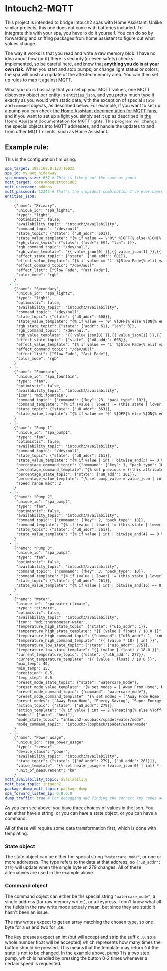 # Intouch2-MQTT
This project is intended to bridge Intouch2 spas with Home Assistant. Unlike
similar projects, this one does not come with batteries included. To integrate
this with your spa, you have to do it yourself. You can do so by forwarding and
sniffing packages from home assistant to figure out what values change.

The way it works is that you read and write a raw memory blob. I have no idea
about how (or if) there is security (or even safety) checks implemented, so be
careful here, and know that **anything you do is at your own risk**. When you
start and stop pumps, or change light status or colors, the spa will push an
update of the affected memory area. You can then set up rules to map it against
MQTT.

What you do is basically that you set up your MQTT values, one MQTT discovery
object per entity in `entities_json`, and you pretty much type it exactly as
you would with static data, with the exception of special `state` and `command`
objects, as described below. For example, if you want to set up a pump you can
check [the Home Assistant documentation for MQTT
fans](https://www.home-assistant.io/integrations/fan.mqtt/), and if you want to
set up a light you simply set it up as described in [the Home Assistant
documentation for MQTT
lights](https://www.home-assistant.io/integrations/light.mqtt/). This program
will change the special objects into MQTT addresses, and handle the updates to
and from other MQTT clients, such as Home Assistant.

## Example rule:
This is the configuration I'm using:
```yaml
spa_target: 192.168.0.123:10022
spa_id: my_wet_hideaway
spa_memory_size: 637 # This is likely not the same as yours
mqtt_target: core-mosquitto:1883
mqtt_username: addons
mqtt_password: 12345 # That's the stupidest combination I've ever heard in my life! That's the kind of thing an idiot would have on his luggage!
entities_json:
  - |-
    {"name": "Primary",
     "unique_id": "spa_light1",
     "type": "light",
     "optimistic": false,
     "availability_topic": "intouch2/availability",
     "command_topic": "/dev/null",
     "state_topic": {"state": {"u8_addr": 601}},
     "state_value_template": "{% if value == \"0\" %}OFF{% else %}ON{% endif %}",
     "rgb_state_topic": {"state": {"addr": 604, "len": 3}},
     "rgb_command_topic": "/dev/null",
     "rgb_value_template": "{{ value_json[0] }},{{ value_json[1] }},{{ value_json[2] }}",
     "effect_state_topic": {"state": {"u8_addr": 601}},
     "effect_value_template": "{% if value == '1' %}Slow Fade{% elif value == '2' %}Fast Fade{% else %}null{% endif %}",
     "effect_command_topic": "/dev/null",
     "effect_list": ["Slow Fade", "Fast Fade"],
     "color_mode": "rgb"
    }
  - |-
    {"name": "Secondary",
     "unique_id": "spa_light2",
     "type": "light",
     "optimistic": false,
     "availability_topic": "intouch2/availability",
     "command_topic": "/dev/null",
     "state_topic": {"state": {"u8_addr": 608}},
     "state_value_template": "{% if value == '0' %}OFF{% else %}ON{% endif %}",
     "rgb_state_topic": {"state": {"addr": 611, "len": 3}},
     "rgb_command_topic": "/dev/null",
     "rgb_value_template": "{{ value_json[0] }},{{ value_json[1] }},{{ value_json[2] }}",
     "effect_state_topic": {"state": {"u8_addr": 608}},
     "effect_value_template": "{% if value == '1' %}Slow Fade{% elif value == '2' %}Fast Fade{% else %}null{% endif %}",
     "effect_command_topic": "/dev/null",
     "effect_list": ["Slow Fade", "Fast Fade"],
     "color_mode": "rgb"
    }
  - |-
    {"name": "Fountain",
     "unique_id": "spa_fountain",
     "type": "fan",
     "optimistic": false,
     "availability_topic": "intouch2/availability",
     "icon": "mdi:fountain",
     "command_topic": {"command": {"key": 23, "pack_type": 10}},
     "command_template": "{% if (value | lower) != (this.state | lower) %}1{% else %}0{% endif %}",
     "state_topic": {"state": {"u8_addr": 363}},
     "state_value_template": "{% if value == '0' %}OFF{% else %}ON{% endif %}"
    }
  - |-
    {"name": "Pump 1",
     "unique_id": "spa_pump1",
     "type": "fan",
     "optimistic": false,
     "availability_topic": "intouch2/availability",
     "command_topic": "/dev/null",
     "state_topic": {"state": {"u8_addr": 261}},
     "state_value_template": "{% if value | int | bitwise_and(3) == 0 %}OFF{% else %}ON{% endif %}",
     "percentage_command_topic": {"command": {"key": 1, "pack_type": 10}},
     "percentage_command_template": "{% set previous = ((this.attributes.percentage | int) / (this.attributes.percentage_step | int)) | int %}{% set new = value | int %}{{ (new - previous) % 3 | int }}",
     "percentage_state_topic": {"state": {"u8_addr": 261}},
     "percentage_value_template": "{% set pump_value = value_json | int | bitwise_and(3) %}{% if pump_value == 0 %}0{% elif pump_value == 2 %}1{% else %}2{% endif %}",
     "speed_range_max": 2
    }
  - |-
    {"name": "Pump 2",
     "unique_id": "spa_pump2",
     "type": "fan",
     "optimistic": false,
     "availability_topic": "intouch2/availability",
     "command_topic": {"command": {"key": 2, "pack_type": 10}},
     "command_template": "{% if (value | lower) != (this.state | lower) %}1{% else %}0{% endif %}",
     "state_topic": {"state": {"u8_addr": 261}},
     "state_value_template": "{% if value | int | bitwise_and(4) == 0 %}OFF{% else %}ON{% endif %}"
    }
  - |-
    {"name": "Pump 3",
     "unique_id": "spa_pump3",
     "type": "fan",
     "optimistic": false,
     "availability_topic": "intouch2/availability",
     "command_topic": {"command": {"key": 3, "pack_type": 10}},
     "command_template": "{% if (value | lower) != (this.state | lower) %}1{% else %}0{% endif %}",
     "state_topic": {"state": {"u8_addr": 261}},
     "state_value_template": "{% if value | int | bitwise_and(16) == 0 %}OFF{% else %}ON{% endif %}"
    }
  - |-
    {"name": "Water",
     "unique_id": "spa_water_climate",
     "type": "climate",
     "optimistic": false,
     "availability_topic": "intouch2/availability",
     "icon": "mdi:thermometer-water",
     "temperature_high_state_topic": {"state": {"u16_addr": 1}},
     "temperature_high_state_template": "{{ (value | float) / 18.0 }}",
     "temperature_high_command_topic": {"command": {"u16_addr": 1, "config_version": 62, "pack_type": 10, "log_version": 62}},
     "temperature_high_command_template": "{{ (value * 18) | int }}",
     "temperature_low_state_topic": {"state": {"u16_addr": 275}},
     "temperature_low_state_template": "{{ (value | float) / 18.0 }}",
     "current_temperature_topic": {"state": {"u16_addr": 277}},
     "current_temperature_template": "{{ (value | float) / 18.0 }}",
     "max_temp": 40,
     "min_temp": 15,
     "precision": 0.5,
     "temp_step": 0.5,
     "preset_mode_state_topic": {"state": "watercare_mode"},
     "preset_mode_value_template": "{% set modes = ['Away From Home', None, 'Energy Saving', 'Super Energy Saving', 'Weekender'] %}{{ modes[value | int] }}",
     "preset_mode_command_topic": {"command": "watercare_mode"},
     "preset_mode_command_template": "{% set modes = ['Away From Home', 'none', 'Energy Saving', 'Super Energy Saving', 'Weekender'] %}{{ modes.index(value) }}",
     "preset_modes": ["Away From Home", "Energy Saving", "Super Energy Saving", "Weekender"],
     "action_topic": {"state": {"u8_addr": 279}},
     "action_template": "{% if value | int == 2 %}heating{% else %}off{% endif %}",
     "modes": ["auto", "heat"],
     "mode_state_topic": "intouch2-loopback/spadet/water/mode",
     "mode_command_topic": "intouch2-loopback/spadet/water/mode"
    }
  - |-
    {"name": "Power usage",
     "unique_id": "spa_power_usage",
     "type": "sensor",
     "device_class": "power",
     "availability_topic": "intouch2/availability",
     "state_topic": {"state": [{"u8_addr": 279}, {"u8_addr": 261}]},
     "value_template": "{% set heater_usage = (value_json[0] | int) * (3.4/2) %}{% set pump1_usage = ((value_json[1] | int | bitwise_and(2))/2) + (value_json[1] | int | bitwise_and(1)) * 1.5 %}{% set pump2_usage = ((value_json[1] | int | bitwise_and(4))/4) * 1.5 %}{% set pump3_usage = ((value_json[1] | int | bitwise_and(16))/16) * 1.5 %}{{ heater_usage + pump1_usage + pump2_usage + pump3_usage }}",
     "unit_of_measurement": "kW"
    }
mqtt_availability_topic: availability
mqtt_base_topic: intouch2
package_dump_mqtt_topic: package_dump
spa_forward_listen_ip: 0.0.0.0
dump_traffic: true # For debugging and finding the correct key codes and addresses.
```
As you can see above, you have three choices of values in the json. You can
either have a string, or you can have a state object, or you can have a
command.

All of these will require some data transformation first, which is done with templating.

### State object
The state object can be either the special string `"watercare_mode"`, or one or
more addresses. The type refers to the data at that address, so `{"u8_addr":
279}` will update when the single byte on 279 changes. All of these
alternatives are used in the example above.

### Command object
The command object can either be the special string `"watercare_mode"`, a
single address (for raw memory writes), or a keypress. I don't know what all
the fields in the raw write mode actually mean, but since they are static it
hasn't been an issue.

The raw writes expect to get an array matching the chosen type, so one byte for
a `u8` and two for `u16`.

The key presses expect an int (but will accept and strip the suffix `.0`, so a
whole number float will be accepted) which represents how many times the button
should be pressed. This means that the template may return `0` if the state is
not to be changed. In the example above, pump 1 is a two step pump, which is
handled by pressing the button 0-2 times whenever a certain speed is requested.

